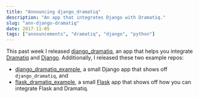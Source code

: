 ```yaml
---
title: "Announcing django_dramatiq"
description: "An app that integrates Django with Dramatiq."
slug: "ann-django-dramatiq"
date: 2017-11-05
tags: ["announcements", "dramatiq", "django", "python"]
---
```


This past week I released [django_dramatiq][djdramatiq], an app that
helps you integrate [Dramatiq][dramatiq] and [Django][django].
Additionally, I released these two example repos:

* [django_dramatiq_example][djdramatiq-example], a small Django app
  that shows off `django_dramatiq`, and
* [flask_dramatiq_example][fldramatiq-example], a small [Flask][flask]
  app that shows off how you can integrate Flask and Dramatiq.


[django]: http://djangoproject.com/
[djdramatiq-example]: https://github.com/Bogdanp/django_dramatiq_example
[djdramatiq]: https://github.com/Bogdanp/django_dramatiq
[dramatiq]: https://github.com/Bogdanp/dramatiq
[flask]: http://flask.pocoo.org/
[fldramatiq-example]: https://github.com/Bogdanp/flask_dramatiq_example

